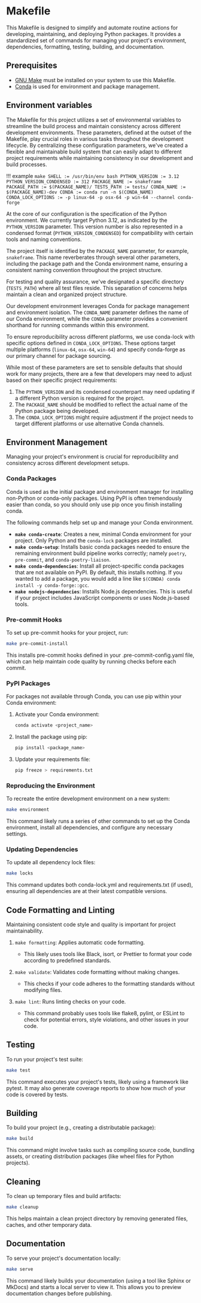 # Makefile

This Makefile is designed to simplify and automate routine actions for developing, maintaining, and deploying Python packages.
It provides a standardized set of commands for managing your project's environment, dependencies, formatting, testing, building, and documentation.

## Prerequisites

-   [GNU Make](https://www.gnu.org/software/make/manual/html_node/index.html) must be installed on your system to use this Makefile.
-   [Conda](https://docs.conda.io/en/latest/) is used for environment and package management.

## Environment variables

The Makefile for this project utilizes a set of environmental variables to streamline the build process and maintain consistency across different development environments.
These parameters, defined at the outset of the Makefile, play crucial roles in various tasks throughout the development lifecycle.
By centralizing these configuration parameters, we've created a flexible and maintainable build system that can easily adapt to different project requirements while maintaining consistency in our development and build processes.

!!! example
    ```make
    SHELL := /usr/bin/env bash
    PYTHON_VERSION := 3.12
    PYTHON_VERSION_CONDENSED := 312
    PACKAGE_NAME := snakeframe
    PACKAGE_PATH := $(PACKAGE_NAME)/
    TESTS_PATH := tests/
    CONDA_NAME := $(PACKAGE_NAME)-dev
    CONDA := conda run -n $(CONDA_NAME)
    CONDA_LOCK_OPTIONS := -p linux-64 -p osx-64 -p win-64 --channel conda-forge
    ```

At the core of our configuration is the specification of the Python environment.
We currently target Python 3.12, as indicated by the `PYTHON_VERSION` parameter.
This version number is also represented in a condensed format (`PYTHON_VERSION_CONDENSED`) for compatibility with certain tools and naming conventions.

The project itself is identified by the `PACKAGE_NAME` parameter, for example, `snakeframe`.
This name reverberates through several other parameters, including the package path and the Conda environment name, ensuring a consistent naming convention throughout the project structure.

For testing and quality assurance, we've designated a specific directory (`TESTS_PATH`) where all test files reside.
This separation of concerns helps maintain a clean and organized project structure.

Our development environment leverages Conda for package management and environment isolation.
The `CONDA_NAME` parameter defines the name of our Conda environment, while the `CONDA` parameter provides a convenient shorthand for running commands within this environment.

To ensure reproducibility across different platforms, we use conda-lock with specific options defined in `CONDA_LOCK_OPTIONS`. These options target multiple platforms (`linux-64`, `osx-64`, `win-64`) and specify conda-forge as our primary channel for package sourcing.

While most of these parameters are set to sensible defaults that should work for many projects, there are a few that developers may need to adjust based on their specific project requirements:

1.  The `PYTHON_VERSION` and its condensed counterpart may need updating if a different Python version is required for the project.
2.  The `PACKAGE_NAME` should be modified to reflect the actual name of the Python package being developed.
3.  The `CONDA_LOCK_OPTIONS` might require adjustment if the project needs to target different platforms or use alternative Conda channels.

## Environment Management

Managing your project's environment is crucial for reproducibility and consistency across different development setups.

### Conda Packages

Conda is used as the initial package and environment manager for installing non-Python or conda-only packages.
Using PyPI is often tremendously easier than conda, so you should only use pip once you finish installing conda.

The following commands help set up and manage your Conda environment.

-   **`make conda-create`**: Creates a new, minimal Conda environment for your project.
    Only Python and the `conda-lock` packages are installed.
-   **`make conda-setup`**: Installs basic conda packages needed to ensure the remaining environment build pipeline works correctly; namely `poetry`, `pre-commit`, and `conda-poetry-liaison`.
-   **`make conda-dependencies`**: Install all project-specific conda packages that are not available on PyPI.
    By default, this installs nothing.
    If you wanted to add a package, you would add a line like `$(CONDA) conda install -y conda-forge::gcc`.
-   **`make nodejs-dependencies`**: Installs Node.js dependencies.
    This is useful if your project includes JavaScript components or uses Node.js-based tools.

### Pre-commit Hooks

To set up pre-commit hooks for your project, run:

```bash
make pre-commit-install
```

This installs pre-commit hooks defined in your .pre-commit-config.yaml file, which can help maintain code quality by running checks before each commit.

### PyPI Packages

For packages not available through Conda, you can use pip within your Conda environment:

1. Activate your Conda environment:
   ```bash
   conda activate <project_name>
   ```
2. Install the package using pip:
   ```bash
   pip install <package_name>
   ```
3. Update your requirements file:
   ```bash
   pip freeze > requirements.txt
   ```

### Reproducing the Environment

To recreate the entire development environment on a new system:

```bash
make environment
```

This command likely runs a series of other commands to set up the Conda environment, install all dependencies, and configure any necessary settings.

### Updating Dependencies

To update all dependency lock files:

```bash
make locks
```

This command updates both conda-lock.yml and requirements.txt (if used), ensuring all dependencies are at their latest compatible versions.

## Code Formatting and Linting

Maintaining consistent code style and quality is important for project maintainability.

1. `make formatting`: Applies automatic code formatting.
   - This likely uses tools like Black, isort, or Prettier to format your code according to predefined standards.

2. `make validate`: Validates code formatting without making changes.
   - This checks if your code adheres to the formatting standards without modifying files.

3. `make lint`: Runs linting checks on your code.
   - This command probably uses tools like flake8, pylint, or ESLint to check for potential errors, style violations, and other issues in your code.

## Testing

To run your project's test suite:

```bash
make test
```

This command executes your project's tests, likely using a framework like pytest. It may also generate coverage reports to show how much of your code is covered by tests.

## Building

To build your project (e.g., creating a distributable package):

```bash
make build
```

This command might involve tasks such as compiling source code, bundling assets, or creating distribution packages (like wheel files for Python projects).

## Cleaning

To clean up temporary files and build artifacts:

```bash
make cleanup
```

This helps maintain a clean project directory by removing generated files, caches, and other temporary data.

## Documentation

To serve your project's documentation locally:

```bash
make serve
```

This command likely builds your documentation (using a tool like Sphinx or MkDocs) and starts a local server to view it. This allows you to preview documentation changes before publishing.
